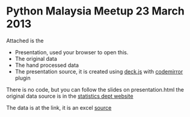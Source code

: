 Python Malaysia Meetup 23 March 2013
======================================

Attached is the
* Presentation, used your browser to open this. 
* The original data
* The hand processed data
* The presentation source, it is created using [deck.js](http://imakewebthings.com/deck.js/) with [codemirror](https://github.com/iros/deck.js-codemirror) plugin

There is no code, but you can follow the slides on presentation.html
the original data source is in the [statistics dept website](http://www.statistics.gov.my/portal/index.php?option=com_content&view=article&id=1251&Itemid=109&lang=en) 

The data is at the link, it is an excel
[source](http://www.statistics.gov.my/portal/download_Economics/download.php?file=DATA_SERIES/SURVEY10/EXCEL/TABLE7.xls)
